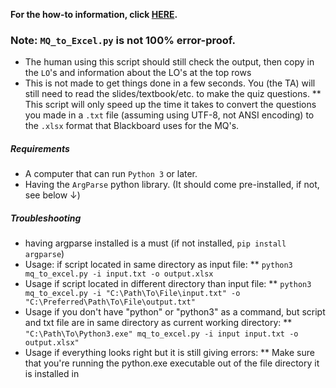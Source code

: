 **For the how-to information, click [HERE](https://github.com/rw4523/IS4523_TAScripts/blob/master/MQ_Scripts/README.md#mq_to_excelpy).**

### Note: `MQ_to_Excel.py` is not 100% error-proof. 
   * The human using this script should still check the output, then copy in the `LO`'s and information about the LO's at the top rows
   * This is not made to get things done in a few seconds. You (the TA) will still need to read the slides/textbook/etc. to make the quiz questions.
     ** This script will only speed up the time it takes to convert the questions you made 
   in a `.txt` file (assuming using UTF-8, not ANSI encoding) to the `.xlsx` format that Blackboard uses for the MQ's. 

##### Requirements
   * A computer that can run `Python 3` or later. 
   * Having the `ArgParse` python library. (It should come pre-installed, if not, see below ↓)
   
##### Troubleshooting
   * having argparse installed is a must (if not installed, `pip install argparse`)
   * Usage: if script located in same directory as input file: 
     ** `python3 mq_to_excel.py -i input.txt -o output.xlsx`
   * Usage if script located in different directory than input file:
     ** `python3 mq_to_excel.py -i "C:\Path\To\File\input.txt" -o "C:\Preferred\Path\To\File\output.txt"`
   * Usage if you don't have "python" or "python3" as a command, but script and txt file are in same directory as current working directory:
     ** `"C:\Path\To\Python3.exe" mq_to_excel.py -i input input.txt -o output.xlsx"`
   * Usage if everything looks right but it is still giving errors:
     ** Make sure that you're running the python.exe executable out of the file directory it is installed in
